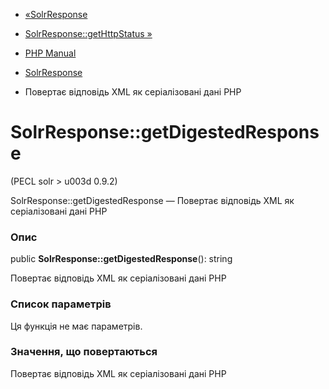 - [«SolrResponse](class.solrresponse.md)
- [SolrResponse::getHttpStatus »](solrresponse.gethttpstatus.md)

- [PHP Manual](index.md)
- [SolrResponse](class.solrresponse.md)
- Повертає відповідь XML як серіалізовані дані PHP

# SolrResponse::getDigestedResponse

(PECL solr \> u003d 0.9.2)

SolrResponse::getDigestedResponse — Повертає відповідь XML як
серіалізовані дані PHP

### Опис

public **SolrResponse::getDigestedResponse**(): string

Повертає відповідь XML як серіалізовані дані PHP

### Список параметрів

Ця функція не має параметрів.

### Значення, що повертаються

Повертає відповідь XML як серіалізовані дані PHP

